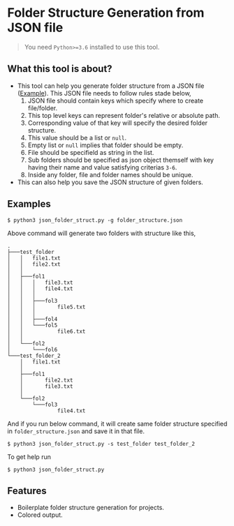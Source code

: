 # Folder Structure Generation from JSON file

> You need `Python>=3.6` installed to use this tool.

## What this tool is about?
* This tool can help you generate folder structure from a JSON file ([Example](./folder_structure.json)). This JSON file needs to follow rules stade below,
    1. JSON file should contain keys which specify where to create file/folder.
    2. This top level keys can represent folder's relative or absolute path.
    3. Corresponding value of that key will specify the desired folder structure.
    4. This value should be a list or `null`.
    5. Empty list or `null` implies that folder should be empty.
    6. File should be specifield as string in the list.
    7. Sub folders should be specified as json object themself with key having their name and value satisfying criterias `3-6`.
    8. Inside any folder, file and folder names should be unique.
* This can also help you save the JSON structure of given folders.

## Examples
```shell
$ python3 json_folder_struct.py -g folder_structure.json
```
Above command will generate two folders with structure like this,
```
.
├───test_folder
│   │   file1.txt
│   │   file2.txt
│   │
│   ├───fol1
│   │   │   file3.txt
│   │   │   file4.txt    
│   │   │
│   │   ├───fol3
│   │   │       file5.txt
│   │   │
│   │   ├───fol4
│   │   └───fol5
│   │           file6.txt
│   │
│   └───fol2
│       └───fol6
└───test_folder_2        
    │   file1.txt        
    │
    ├───fol1
    │       file2.txt    
    │       file3.txt    
    │
    └───fol2
        └───fol3
                file4.txt
```
And if you run below command, it will create same folder structure specified in `folder_structure.json` and save it in that file.
```shell
$ python3 json_folder_struct.py -s test_folder test_folder_2
```
To get help run
```shell
$ python3 json_folder_struct.py
```

## Features
* Boilerplate folder structure generation for projects.
* Colored output.
